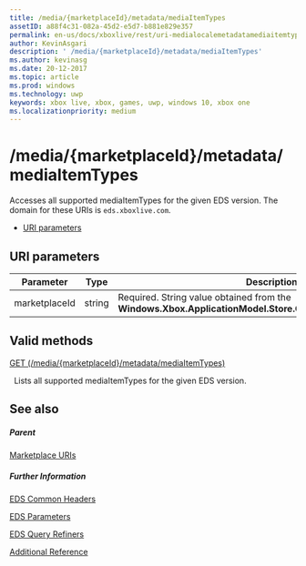 ```yaml
---
title: /media/{marketplaceId}/metadata/mediaItemTypes
assetID: a88f4c31-082a-45d2-e5d7-b881e829e357
permalink: en-us/docs/xboxlive/rest/uri-medialocalemetadatamediaitemtypes.html
author: KevinAsgari
description: ' /media/{marketplaceId}/metadata/mediaItemTypes'
ms.author: kevinasg
ms.date: 20-12-2017
ms.topic: article
ms.prod: windows
ms.technology: uwp
keywords: xbox live, xbox, games, uwp, windows 10, xbox one
ms.localizationpriority: medium
---
```



# /media/{marketplaceId}/metadata/mediaItemTypes
Accesses all supported mediaItemTypes for the given EDS version. 
The domain for these URIs is `eds.xboxlive.com`.
 
  * [URI parameters](#ID4EV)
 
<a id="ID4EV"></a>

 
## URI parameters
 
| Parameter| Type| Description| 
| --- | --- | --- | 
| marketplaceId| string| Required. String value obtained from the <b>Windows.Xbox.ApplicationModel.Store.Configuration.MarketplaceId</b>.| 
  
<a id="ID4EUB"></a>

 
## Valid methods

[GET (/media/{marketplaceId}/metadata/mediaItemTypes)](uri-medialocalemetadatamediaitemtypesget.md)

&nbsp;&nbsp;Lists all supported mediaItemTypes for the given EDS version.
 
<a id="ID4E5B"></a>

 
## See also
 
<a id="ID4EAC"></a>

 
##### Parent 

[Marketplace URIs](atoc-reference-marketplace.md)

  
<a id="ID4EKC"></a>

 
##### Further Information 

[EDS Common Headers](../../additional/edscommonheaders.md)

 [EDS Parameters](../../additional/edsparameters.md)

 [EDS Query Refiners](../../additional/edsqueryrefiners.md)

 [Additional Reference](../../additional/atoc-xboxlivews-reference-additional.md)

   